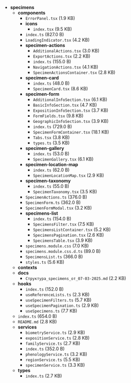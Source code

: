 - **specimens**
  - **components**
    - `ErrorPanel.tsx` (1.9 KB)
    - **icons**
      - `index.tsx` (9.5 KB)
    - `index.ts` (827.0 B)
    - `LoadingIndicator.tsx` (4.2 KB)
    - **specimen-actions**
      - `AdditionalActions.tsx` (3.0 KB)
      - `ExportActions.tsx` (2.2 KB)
      - `index.ts` (155.0 B)
      - `NavigationActions.tsx` (4.1 KB)
      - `SpecimenActionsContainer.tsx` (2.8 KB)
    - **specimen-card**
      - `index.ts` (48.0 B)
      - `SpecimenCard.tsx` (8.6 KB)
    - **specimen-form**
      - `AdditionalInfoSection.tsx` (6.1 KB)
      - `BasicInfoSection.tsx` (4.7 KB)
      - `ExpositionInfoSection.tsx` (3.7 KB)
      - `FormFields.tsx` (9.8 KB)
      - `GeographicInfoSection.tsx` (3.9 KB)
      - `index.ts` (729.0 B)
      - `SpecimenFormContainer.tsx` (18.1 KB)
      - `Tabs.tsx` (3.8 KB)
      - `types.ts` (3.5 KB)
    - **specimen-gallery**
      - `index.ts` (53.0 B)
      - `SpecimenGallery.tsx` (6.1 KB)
    - **specimen-location-map**
      - `index.ts` (62.0 B)
      - `SpecimenLocationMap.tsx` (2.9 KB)
    - **specimen-taxonomy**
      - `index.ts` (55.0 B)
      - `SpecimenTaxonomy.tsx` (3.5 KB)
    - `SpecimenActions.ts` (376.0 B)
    - `SpecimenForm.ts` (362.0 B)
    - `SpecimenFormModal.tsx` (3.2 KB)
    - **specimens-list**
      - `index.ts` (154.0 B)
      - `SpecimensFilter.tsx` (7.5 KB)
      - `SpecimensListContainer.tsx` (5.2 KB)
      - `SpecimensPagination.tsx` (2.6 KB)
      - `SpecimensTable.tsx` (3.9 KB)
    - `specimens.module.css` (7.0 KB)
    - `specimens.module.css.d.ts` (89.0 B)
    - `SpecimensList.ts` (366.0 B)
    - `styles.ts` (5.6 KB)
  - **contexts**
  - **docs**
    - `Структура_specimens_от_07-03-2025.md` (2.2 KB)
  - **hooks**
    - `index.ts` (152.0 B)
    - `useReferenceLists.ts` (2.3 KB)
    - `useSpecimenFilters.ts` (5.7 KB)
    - `useSpecimenPagination.ts` (2.9 KB)
    - `useSpecimens.ts` (7.7 KB)
  - `index.ts` (654.0 B)
  - `README.md` (2.8 KB)
  - **services**
    - `biometryService.ts` (2.9 KB)
    - `expositionService.ts` (2.8 KB)
    - `familyService.ts` (2.7 KB)
    - `index.ts` (352.0 B)
    - `phenologyService.ts` (3.2 KB)
    - `regionService.ts` (5.5 KB)
    - `specimenService.ts` (3.3 KB)
  - **types**
    - `index.ts` (2.7 KB)
